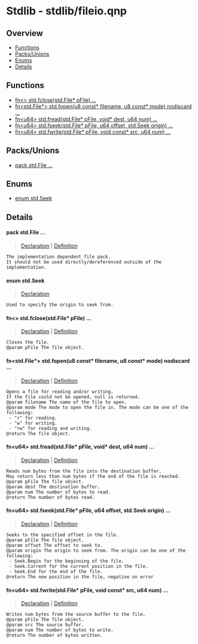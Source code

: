 
# Stdlib - stdlib/fileio.qnp

## Overview
 - [Functions](#functions)
 - [Packs/Unions](#packs-unions)
 - [Enums](#enums)
 - [Details](#details)


## Functions
 - [fn\<\> std.fclose(std.File* pFile) ...](#ref_b22f7c263f044a29e642117d2d39847a)
 - [fn\<std.File*\> std.fopen(u8 const* filename, u8 const* mode) nodiscard ...](#ref_f36125ef61bb3364f20adcb47d26ef06)
 - [fn\<u64\> std.fread(std.File* pFile, void* dest, u64 num) ...](#ref_10d0c6e373d8500ceb1d9794628e823a)
 - [fn\<u64\> std.fseek(std.File* pFile, u64 offset, std.Seek origin) ...](#ref_d1e2470da214740e3fc0a13f7eed784c)
 - [fn\<u64\> std.fwrite(std.File* pFile, void const* src, u64 num) ...](#ref_a43f0347f6eb625132afa900f842f059)

## Packs/Unions
 - [pack std.File ...](#ref_5a673db54053d0f4c25fcdd59770fdb8)

## Enums
 - [enum std.Seek](#ref_424a10d08b54be203be39f10408560ad)

## Details
#### <a id="ref_5a673db54053d0f4c25fcdd59770fdb8"/>pack std.File ...
> [Declaration](/stdlib/fileio.qnp?plain=1#L7) | [Definition](/stdlib/platform/linux/fileio.qnp?plain=1#L19)
```qinp
The implementation dependent file pack.
It should not be used directly/dereferenced outside of the implementation.
```
#### <a id="ref_424a10d08b54be203be39f10408560ad"/>enum std.Seek
> [Declaration](/stdlib/fileio.qnp?plain=1#L10)
```qinp
Used to specify the origin to seek from.
```
#### <a id="ref_b22f7c263f044a29e642117d2d39847a"/>fn\<\> std.fclose(std.File* pFile) ...
> [Declaration](/stdlib/fileio.qnp?plain=1#L50) | [Definition](/stdlib/platform/linux/fileio.qnp?plain=1#L76)
```qinp
Closes the file.
@param pFile The file object.
```
#### <a id="ref_f36125ef61bb3364f20adcb47d26ef06"/>fn\<std.File*\> std.fopen(u8 const* filename, u8 const* mode) nodiscard ...
> [Declaration](/stdlib/fileio.qnp?plain=1#L21) | [Definition](/stdlib/platform/linux/fileio.qnp?plain=1#L22)
```qinp
Opens a file for reading and/or writing.
If the file could not be opened, null is returned.
@param filename The name of the file to open.
@param mode The mode to open the file in. The mode can be one of the following:
 - "r" for reading.
 - "w" for writing.
 - "rw" for reading and writing.
@return The file object.
```
#### <a id="ref_10d0c6e373d8500ceb1d9794628e823a"/>fn\<u64\> std.fread(std.File* pFile, void* dest, u64 num) ...
> [Declaration](/stdlib/fileio.qnp?plain=1#L29) | [Definition](/stdlib/platform/linux/fileio.qnp?plain=1#L46)
```qinp
Reads num bytes from the file into the destination buffer.
May return less than num bytes if the end of the file is reached.
@param pFile The file object.
@param dest The destination buffer.
@param num The number of bytes to read.
@return The number of bytes read.
```
#### <a id="ref_d1e2470da214740e3fc0a13f7eed784c"/>fn\<u64\> std.fseek(std.File* pFile, u64 offset, std.Seek origin) ...
> [Declaration](/stdlib/fileio.qnp?plain=1#L46) | [Definition](/stdlib/platform/linux/fileio.qnp?plain=1#L60)
```qinp
Seeks to the specified offset in the file.
@param pFile The file object.
@param offset The offset to seek to.
@param origin The origin to seek from. The origin can be one of the following:
 - Seek.Begin for the beginning of the file.
 - Seek.Current for the current position in the file.
 - Seek.End for the end of the file.
@return The new position in the file, negative on error
```
#### <a id="ref_a43f0347f6eb625132afa900f842f059"/>fn\<u64\> std.fwrite(std.File* pFile, void const* src, u64 num) ...
> [Declaration](/stdlib/fileio.qnp?plain=1#L36) | [Definition](/stdlib/platform/linux/fileio.qnp?plain=1#L53)
```qinp
Writes num bytes from the source buffer to the file.
@param pFile The file object.
@param src The source buffer.
@param num The number of bytes to write.
@return The number of bytes written.
```

